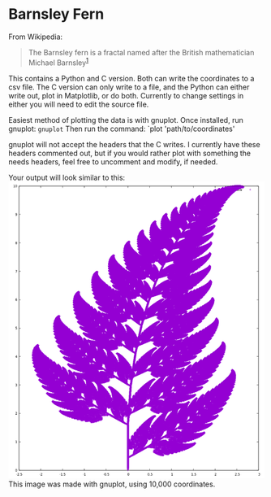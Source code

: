 Barnsley Fern
=============

From Wikipedia:
 > The Barnsley fern is a fractal named after the British mathematician Michael Barnsley<sup>[1][1]</sup>

This contains a Python and C version. Both can write the coordinates to a csv file. The C version can only write 
to a file, and the Python can either write out, plot in Matplotlib, or do both. Currently to change settings in 
either you will need to edit the source file. 

Easiest method of plotting the data is with gnuplot. Once installed, run gnuplot:
`gnuplot`
Then run the command:
`plot 'path/to/coordinates'

gnuplot will not accept the headers that the C writes. I currently have these headers commented out, but if you
would rather plot with something the needs headers, feel free to uncomment and modify, if needed.

Your output will look similar to this:
![Barnsley Fern](./b-fern.png)
This image was made with gnuplot, using 10,000 coordinates.


[1]: https://en.wikipedia.org/wiki/Barnsley_fern
